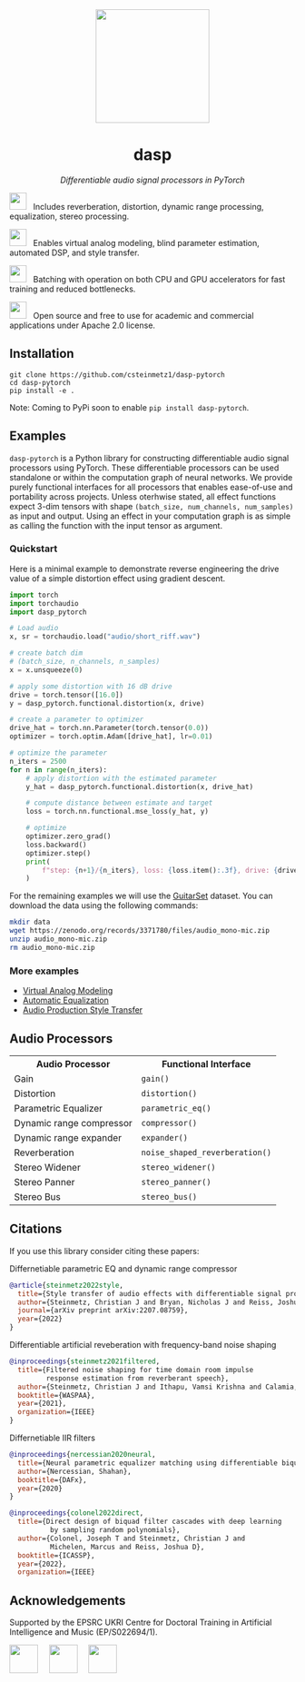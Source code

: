 <div align="center">

<img src="docs/assets/dasp-no-bg.png" width="200px">

# dasp

<i> Differentiable audio signal processors in PyTorch </i>

</div>

<img src="docs/assets/box.svg" width="30px"> &nbsp; Includes reverberation, distortion, dynamic range processing, equalization, stereo processing.

<img src="docs/assets/gear.svg" width="30px"> &nbsp; Enables virtual analog modeling, blind parameter estimation, automated DSP, and style transfer.

<img src="docs/assets/gpu-card.svg" width="30px"> &nbsp; Batching with operation on both CPU and GPU accelerators for fast training and reduced bottlenecks.

<img src="docs/assets/code-slash.svg" width="30px"> &nbsp; Open source and free to use for academic and commercial applications under Apache 2.0 license.

## Installation 

```
git clone https://github.com/csteinmetz1/dasp-pytorch
cd dasp-pytorch
pip install -e .
```

Note: Coming to PyPi soon to enable `pip install dasp-pytorch`.

## Examples

`dasp-pytorch` is a Python library for constructing differentiable audio signal processors using PyTorch. 
These differentiable processors can be used standalone or within the computation graph of neural networks. 
We provide purely functional interfaces for all processors that enables ease-of-use and portability across projects. 
Unless oterhwise stated, all effect functions expect 3-dim tensors with shape `(batch_size, num_channels, num_samples)` as input and output. 
Using an effect in your computation graph is as simple as calling the function with the input tensor as argument. 

### Quickstart

Here is a minimal example to demonstrate reverse engineering the drive value of a simple distortion effect using gradient descent. 

```python
import torch
import torchaudio
import dasp_pytorch

# Load audio
x, sr = torchaudio.load("audio/short_riff.wav")

# create batch dim
# (batch_size, n_channels, n_samples)
x = x.unsqueeze(0)

# apply some distortion with 16 dB drive
drive = torch.tensor([16.0])
y = dasp_pytorch.functional.distortion(x, drive)

# create a parameter to optimizer
drive_hat = torch.nn.Parameter(torch.tensor(0.0))
optimizer = torch.optim.Adam([drive_hat], lr=0.01)

# optimize the parameter
n_iters = 2500
for n in range(n_iters):
    # apply distortion with the estimated parameter
    y_hat = dasp_pytorch.functional.distortion(x, drive_hat)

    # compute distance between estimate and target
    loss = torch.nn.functional.mse_loss(y_hat, y)

    # optimize
    optimizer.zero_grad()
    loss.backward()
    optimizer.step()
    print(
        f"step: {n+1}/{n_iters}, loss: {loss.item():.3f}, drive: {drive_hat.item():.3f}"
    )
```

For the remaining examples we will use the [GuitarSet](https://guitarset.weebly.com/) dataset. 
You can download the data using the following commands:
```bash
mkdir data
wget https://zenodo.org/records/3371780/files/audio_mono-mic.zip
unzip audio_mono-mic.zip
rm audio_mono-mic.zip
```

### More examples

- [Virtual Analog Modeling](examples/virtual_analog.py)
- [Automatic Equalization](examples/auto_eq.py)
- [Audio Production Style Transfer](examples/style_transfer.py)

## Audio Processors

<table>
    <tr>
        <th>Audio Processor</th>
        <th>Functional Interface</th>
    </tr>
    <tr>
        <td>Gain</td>
        <td><code>gain()</code></td>
    </tr>
    <tr>
        <td>Distortion</td>
        <td><code>distortion()</code></td>
    </tr>
    <tr>
        <td>Parametric Equalizer</td>
        <td><code>parametric_eq()</code></td>
    </tr>
    <tr>
        <td>Dynamic range compressor</td>
        <td><code>compressor()</code></td>
    </tr>
    <tr>
        <td>Dynamic range expander</td>
        <td><code>expander()</code></td>
    </tr>    
    <tr>
        <td>Reverberation</td>
        <td><code>noise_shaped_reverberation()</code></td>
    </tr>
    <tr>
        <td>Stereo Widener</td>
        <td><code>stereo_widener()</code></td>
    </tr>
    <tr>
        <td>Stereo Panner</td>
        <td><code>stereo_panner()</code></td>
    </tr>
    <tr>
        <td>Stereo Bus</td>
        <td><code>stereo_bus()</code></td>
    </tr>
</table>

## Citations

If you use this library consider citing these papers:

Differnetiable parametric EQ and dynamic range compressor
```bibtex
@article{steinmetz2022style,
  title={Style transfer of audio effects with differentiable signal processing},
  author={Steinmetz, Christian J and Bryan, Nicholas J and Reiss, Joshua D},
  journal={arXiv preprint arXiv:2207.08759},
  year={2022}
}
```

Differentiable artificial reveberation with frequency-band noise shaping
```bibtex
@inproceedings{steinmetz2021filtered,
  title={Filtered noise shaping for time domain room impulse 
         response estimation from reverberant speech},
  author={Steinmetz, Christian J and Ithapu, Vamsi Krishna and Calamia, Paul},
  booktitle={WASPAA},
  year={2021},
  organization={IEEE}
}
```

Differnetiable IIR filters
```bibtex
@inproceedings{nercessian2020neural,
  title={Neural parametric equalizer matching using differentiable biquads},
  author={Nercessian, Shahan},
  booktitle={DAFx},
  year={2020}
}
```

```bibtex
@inproceedings{colonel2022direct,
  title={Direct design of biquad filter cascades with deep learning 
          by sampling random polynomials},
  author={Colonel, Joseph T and Steinmetz, Christian J and 
          Michelen, Marcus and Reiss, Joshua D},
  booktitle={ICASSP},
  year={2022},
  organization={IEEE}
```

## Acknowledgements

Supported by the EPSRC UKRI Centre for Doctoral Training in Artificial Intelligence and Music (EP/S022694/1).

<p float="left">
    <img src="docs/assets/logos/qm.png" height="50px"> &nbsp; &nbsp; 
    <img src="docs/assets/logos/aim.png"  height="50px"> &nbsp; &nbsp; 
    <img src="docs/assets/logos/ukri.png"  height="50px"> &nbsp; &nbsp; 
</p>